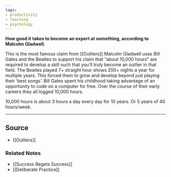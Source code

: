 ```yaml
---
tags:
- productivity
- learning
- psychology
---
```

**How good it takes to become an expert at something, according to Malcolm Gladwell.**

This is the most famous claim from [[Outliers]] Malcolm Gladwell uses Bill Gates and the Beatles to support his claim that “about 10,000 hours” are required to develop a skill such that you’ll truly become an outlier in that field. The Beatles played 7+ straight hour shows 200+ nights a year for multiple years. This forced them to grow and develop beyond just playing their ‘best songs’. Bill Gates spent his childhood taking advantage of an opportunity to code on a computer for free. Over the course of their early careers they all logged 10,000 hours.

10,000 hours is about 3 hours a day every day for 10 years. Or 5 years of 40 hours/week.

---

## Source
- [[Outliers]]

### Related Notes
- [[Success Begets Success]] 
- [[Deliberate Practice]]